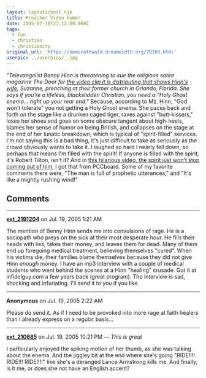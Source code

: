 ```yaml
---
layout: layouts/post.njk
title: Preacher Video Humor
date: 2005-07-18T23:12:00.000Z
tags:
  - fun
  - christian
  - christianity
original_url: 'https://nemorathwald.dreamwidth.org/70160.html'
userpic: ../userpics/_.jpg
---
```

_"Televangelist Benny Hinn is threatening to sue the religious satire magazine The Door for [the video clip it is distributing that shows Hinn's wife](http://www.beliefnet.com/story/3/story_317_1.html), Suzanne, preaching at their former church in Orlando, Florida. She says if you're a lifeless, blackslidden Christian, you need a "Holy Ghost enema... right up your rear end."_ Because, according to Mz. Hinn, "God won't tolerate" you not getting a Holy Ghost enema. She paces back and forth on the stage like a drunken caged tiger, raves against "butt-kissers," loses her shoes and goes on some obscure tangent about high-heels, blames her sense of humor on being British, and collapses on the stage at the end of her lunatic breakdown, which is typical of "spirit-filled" services. I'm not saying this is a bad thing, it's just difficult to take as seriously as the crowd obviously wants to take it. I laughed so hard I nearly fell down, so perhaps that means I'm filled with the spirit! If anyone is filled with the spirit, it's Robert Tilton, isn't it? And in [this hilarious video, the spirit just won't stop coming out of him.](http://www.big-boys.com/articles/fartingpreacher.html) I got that from PCCboard. Some of my favorite comments there were, "The man is full of prophetic utterances," and "It's like a mightly rushing wind!"

## Comments

---

**[ext_2191204](https://www.dreamwidth.org/users/ext_2191204)** on Jul. 19, 2005 1:21 AM

The mention of Benny Hinn sends me into convulsions of rage. He is a sociopath who preys on the sick at their most desperate hour. He fills their heads with lies, takes their money, and leaves them for dead. Many of them end up foregoing medical treatment, believing themselves "cured". When his victims die, their families blame themselves because they did not give Hinn _enough_ money. I have an mp3 interview with a couple of medical students who went behind the scenes at a Hinn "healing" crusade. Got it at infidelguy.com a few years back (great program). The interview is sad, shocking and infuriating. I'll send it to you if you like.

---

**Anonymous** on Jul. 19, 2005 2:22 AM

Please do send it. As if I need to be provoked into more rage at faith healers than I already express on a regular basis...

---

**[ext_210685](https://www.dreamwidth.org/users/ext_210685)** on Jul. 19, 2005 10:21 PM — *This is great*

I particularly enjoyed the spiking motion of her thumb, as she was talking about the enema. And the jiggley bit at the end where she's going "RIDE!!!! RIDE!!! RIDE!!!!" like she's a deranged Lance Armstrong kills me. And finally, is it me, or does she not have an English accent?
